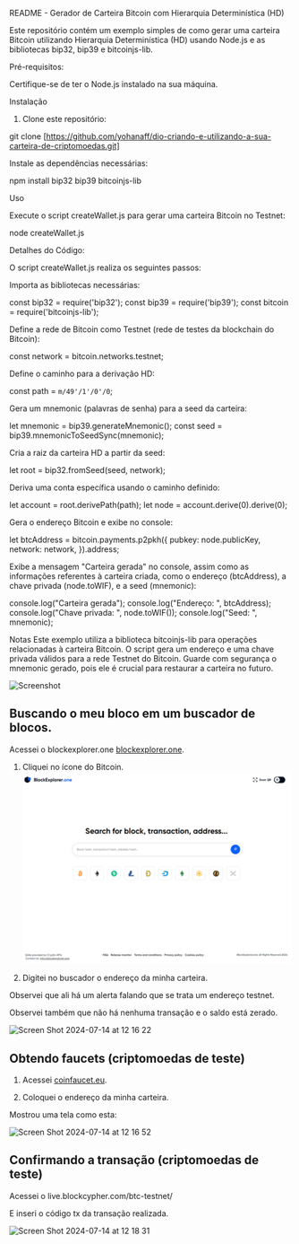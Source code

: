 <h>README - Gerador de Carteira Bitcoin com Hierarquia Determinística (HD)</h>

Este repositório contém um exemplo simples de como gerar uma carteira Bitcoin utilizando Hierarquia Determinística (HD) usando Node.js e as bibliotecas bip32, bip39 e bitcoinjs-lib.

<h>Pré-requisitos:</h>

Certifique-se de ter o Node.js instalado na sua máquina.

<h>Instalação</h>

1. Clone este repositório:

git clone [https://github.com/yohanaff/dio-criando-e-utilizando-a-sua-carteira-de-criptomoedas.git]

<h>Instale as dependências necessárias:</h>

npm install bip32 bip39 bitcoinjs-lib

<h>Uso</h>

Execute o script createWallet.js para gerar uma carteira Bitcoin no Testnet:

node createWallet.js

<h>Detalhes do Código:</h>

O script createWallet.js realiza os seguintes passos:

Importa as bibliotecas necessárias:

const bip32 = require('bip32');
const bip39 = require('bip39');
const bitcoin = require('bitcoinjs-lib');

Define a rede de Bitcoin como Testnet (rede de testes da blockchain do Bitcoin):

const network = bitcoin.networks.testnet;

Define o caminho para a derivação HD:

const path = `m/49'/1'/0'/0`;

Gera um mnemonic (palavras de senha) para a seed da carteira:

let mnemonic = bip39.generateMnemonic();
const seed = bip39.mnemonicToSeedSync(mnemonic);

Cria a raiz da carteira HD a partir da seed:

let root = bip32.fromSeed(seed, network);

Deriva uma conta específica usando o caminho definido:

let account = root.derivePath(path);
let node = account.derive(0).derive(0);

Gera o endereço Bitcoin e exibe no console:

let btcAddress = bitcoin.payments.p2pkh({
    pubkey: node.publicKey,
    network: network,
}).address;


Exibe a mensagem "Carteira gerada" no console, assim como as informações referentes à carteira criada, como o endereço (btcAddress), a chave privada (node.toWIF), e a seed (mnemonic):

console.log("Carteira gerada");
console.log("Endereço: ", btcAddress);
console.log("Chave privada: ", node.toWIF());
console.log("Seed: ", mnemonic);

<h>Notas</h>
Este exemplo utiliza a biblioteca bitcoinjs-lib para operações relacionadas à carteira Bitcoin.
O script gera um endereço e uma chave privada válidos para a rede Testnet do Bitcoin.
Guarde com segurança o mnemonic gerado, pois ele é crucial para restaurar a carteira no futuro.

![Screenshot](https://github.com/user-attachments/assets/debd4e45-26ba-473d-8a2b-26c81c74fd6a)

## Buscando o meu bloco em um buscador de blocos. 

Acessei o blockexplorer.one [blockexplorer.one](https://blockexplorer.one/).

1. Cliquei no ícone do Bitcoin.
![BlockExplorer.one - Passo 01](images/blockexplorer-01.png)

2. Digitei no buscador o endereço da minha carteira.

Observei que ali há um alerta falando que se trata um endereço testnet.

Observei também que não há nenhuma transação e o saldo está zerado.

![Screen Shot 2024-07-14 at 12 16 22](https://github.com/user-attachments/assets/84ca764e-1e27-4963-9226-3b9a2dd070f2)

## Obtendo faucets (criptomoedas de teste)

1. Acessei [coinfaucet.eu](https://coinfaucet.eu/).

2. Coloquei o endereço da minha carteira.

Mostrou uma tela como esta:

![Screen Shot 2024-07-14 at 12 16 52](https://github.com/user-attachments/assets/c265367b-06e1-4779-88d3-6ecaf41c5c3d)

## Confirmando a transação (criptomoedas de teste)

Acessei o live.blockcypher.com/btc-testnet/

E inseri o código tx da transação realizada.

![Screen Shot 2024-07-14 at 12 18 31](https://github.com/user-attachments/assets/14975789-170f-4cd9-8eda-a55a0d9337cc)
